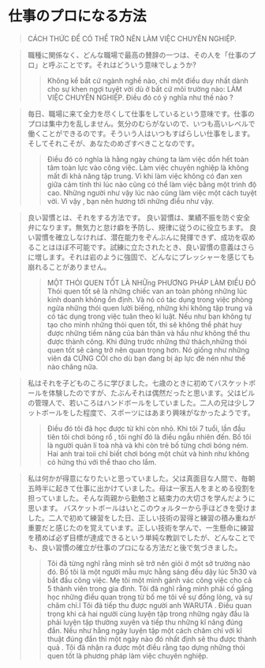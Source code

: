 # 仕事のプロになる方法
>CÁCH THỨC ĐỂ CÓ THỂ TRỞ NÊN LÀM VIỆC CHUYÊN NGHIỆP.

>職種に関係なく、どんな職場で最高の賛辞の一つは、その人を「仕事のプロ」と呼ぶことです。それはどういう意味でしょうか?
>>Không kể bắt cứ ngành nghề nào, chỉ một 
điều duy nhất dành cho sự khen ngợi tuyệt vời dù ở bất cứ môi trường nào: LÀM VIỆC CHUYÊN NGHIỆP.
Điều đó có ý nghĩa như thế nào ?

>毎日、職場に来て全力を尽くして仕事をしているという意味です。仕事のプロは集中力を乱しません。気分のむらがないので、いつも高いレベルで働くことができるのです。そういう人はいつもすばらしい仕事をします。そしてそれこそが、あなたのめざすべきことなのです。
>>Điều đó có  nghĩa là hằng ngày chúng ta làm việc dồn hết toàn tâm toàn lực vào công việc.
Làm việc chuyên nghiệp là không mất đi khả năng tập trung.
Vì khi làm việc không có đan xen giữa cảm tính thì lúc nào cũng có thể làm việc bằng một trình độ cao.
Những người như vậy lúc nào cũng làm việc một cách tuyệt vời.
Vì vậy , bạn nên hương tới những điều như vậy.

>良い習慣とは、それをする方法です。
良い習慣は、業績不振を防ぐ安全弁になります。無気力と怠け癖を予防し、規律に従うのに役立ちます。
良い習慣を確立しなければ、潜在能力をぞんぶんに発揮できず、成功を収めることはほぼ不可能です。試練に立たされたとき、良い習慣の意義はさらに増します。それは岩のように強固で、どんなにプレッシャーを感じても崩れることがありません。
>>MỘT THÓI QUEN TỐT LÀ NHỮng PHƯƠNG PHÁP LÀM ĐIỀU ĐÓ
Thói quen tốt sẽ là những chiếc van an toàn phòng những lúc kinh doanh không ổn định.
Và nó có tác dụng trong việc phòng ngừa những thói quen lười biếng, những khi không tập trung và có tác dụng trong việc tuân theo kỉ luật.
Nếu như bạn không tự tạo  cho mình những thói quen tốt, thì sẽ không thể phát huy được những tiềm năng của bản thân và hầu như không thể thu được thành công.
Khi đứng trước những thử thách,những thói quen tốt sẽ càng trở nên quan trọng hơn.
Nó giống như những viên đá CỨNG CỎI cho dù bạn đang bị áp lực đè nén như thế nào chăng nữa.

>私はそれを子どものころに学びました。七歳のときに初めてバスケットボールを体験したのですが、たぶんそれは偶然だったと思います。父はビルの管理人で、若いころはハンドボールをしていました。二人の兄は少しフットボールをした程度で、スポーツにはあまり興味がなかったようです。
>>Điều đó tôi đã học được từ khi còn nhỏ.
Khi tôi 7 tuổi, lần đầu tiên tôi chơi bóng rổ , tôi nghĩ đó là điều ngẫu nhiên đến.
Bố tôi là người quản lí toà nhà và khi còn trẻ bố từng chơi bóng ném.
Hai anh trai toii chỉ biết chơi bóng một chút và hình như không có hứng thú với thể thao cho lắm.

>私は何かが得意になりたいと思っていました。父は真面目な人間で、毎朝五時半に起きて仕事に出かけていました。母は一家五人をまとめる役割を担っていました。そんな両親から勤勉さと結束力の大切さを学んだように思います。
バスケットボールはいとこのウォルターから手ほどきを受けました。二人で初めて練習をした日、正しい技術の習得と練習の積み重ねが重要だと感じたのを覚えています。正しい技術を学んで、一生懸命に練習を積めば必ず目標が達成できるという単純な教訓でしたが、どんなことでも、良い習慣の確立が仕事のプロになる方法だと後で気づきました。
>>Tôi đã từng nghĩ rằng mình sẽ trở nên giỏi ở một sở trường nào đó. Bố tôi là một người mẫu mực hằng sáng đều dậy lúc 5h30 và bắt đầu công việc.
Mẹ tôi một mình gánh vác công việc cho cả 5 thành viên trong gia đình.
Tôi đã nghĩ rằng mình phải cố gắng học những điều quan trọng từ bố mẹ tôi về sự đồng lòng, và sự chăm chỉ.l
Tôi đã tiếp thu được người anh WARUTA .
Điều quan trọng khi cả hai người cùng luyện tập trong những ngày đầu là phải luyện tập thường xuyên và tiếp thu những kĩ năng đúng đắn.
Nếu như hằng ngày luyện tập một cách chăm chỉ với kĩ thuật đúng đắn thì một ngày nào đó nhất định sẽ thu được thành quả .
Tôi đã nhận ra được một điều rằng tạo dựng những thói quen tốt là phương pháp làm việc chuyên nghiệp.